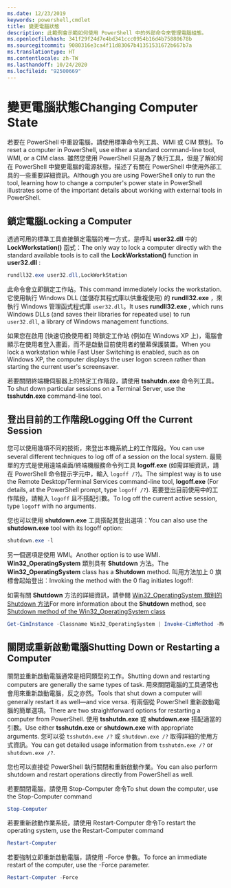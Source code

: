 ```yaml
---
ms.date: 12/23/2019
keywords: powershell,cmdlet
title: 變更電腦狀態
description: 此範例會示範如何使用 PowerShell 中的外部命令來管理電腦組態。
ms.openlocfilehash: 341f29f24d7e4bd341ccc0954b16d4b75880678b
ms.sourcegitcommit: 9080316e3ca4f11d83067b41351531672b667b7a
ms.translationtype: HT
ms.contentlocale: zh-TW
ms.lasthandoff: 10/24/2020
ms.locfileid: "92500669"
---
```

# <a name="changing-computer-state"></a><span data-ttu-id="a0724-104">變更電腦狀態</span><span class="sxs-lookup"><span data-stu-id="a0724-104">Changing Computer State</span></span>

<span data-ttu-id="a0724-105">若要在 PowerShell 中重設電腦，請使用標準命令列工具、WMI 或 CIM 類別。</span><span class="sxs-lookup"><span data-stu-id="a0724-105">To reset a computer in PowerShell, use either a standard command-line tool, WMI, or a CIM class.</span></span>
<span data-ttu-id="a0724-106">雖然您使用 PowerShell 只是為了執行工具，但是了解如何在 PowerShell 中變更電腦的電源狀態，描述了有關在 PowerShell 中使用外部工具的一些重要詳細資訊。</span><span class="sxs-lookup"><span data-stu-id="a0724-106">Although you are using PowerShell only to run the tool, learning how to change a computer's power state in PowerShell illustrates some of the important details about working with external tools in PowerShell.</span></span>

## <a name="locking-a-computer"></a><span data-ttu-id="a0724-107">鎖定電腦</span><span class="sxs-lookup"><span data-stu-id="a0724-107">Locking a Computer</span></span>

<span data-ttu-id="a0724-108">透過可用的標準工具直接鎖定電腦的唯一方式，是呼叫 **user32.dll** 中的 **LockWorkstation()** 函式：</span><span class="sxs-lookup"><span data-stu-id="a0724-108">The only way to lock a computer directly with the standard available tools is to call the **LockWorkstation()** function in **user32.dll** :</span></span>

```powershell
rundll32.exe user32.dll,LockWorkStation
```

<span data-ttu-id="a0724-109">此命令會立即鎖定工作站。</span><span class="sxs-lookup"><span data-stu-id="a0724-109">This command immediately locks the workstation.</span></span> <span data-ttu-id="a0724-110">它使用執行 Windows DLL (並儲存其程式庫以供重複使用) 的 **rundll32.exe** ，來執行 Windows 管理函式程式庫 `user32.dll`。</span><span class="sxs-lookup"><span data-stu-id="a0724-110">It uses **rundll32.exe** , which runs Windows DLLs (and saves their libraries for repeated use) to run `user32.dll`, a library of Windows management functions.</span></span>

<span data-ttu-id="a0724-111">如果您在啟用 [快速切換使用者] 時鎖定工作站 (例如在 Windows XP 上)，電腦會顯示在使用者登入畫面，而不是啟動目前使用者的螢幕保護裝置。</span><span class="sxs-lookup"><span data-stu-id="a0724-111">When you lock a workstation while Fast User Switching is enabled, such as on Windows XP, the computer displays the user logon screen rather than starting the current user's screensaver.</span></span>

<span data-ttu-id="a0724-112">若要關閉終端機伺服器上的特定工作階段，請使用 **tsshutdn.exe** 命令列工具。</span><span class="sxs-lookup"><span data-stu-id="a0724-112">To shut down particular sessions on a Terminal Server, use the **tsshutdn.exe** command-line tool.</span></span>

## <a name="logging-off-the-current-session"></a><span data-ttu-id="a0724-113">登出目前的工作階段</span><span class="sxs-lookup"><span data-stu-id="a0724-113">Logging Off the Current Session</span></span>

<span data-ttu-id="a0724-114">您可以使用幾項不同的技術，來登出本機系統上的工作階段。</span><span class="sxs-lookup"><span data-stu-id="a0724-114">You can use several different techniques to log off of a session on the local system.</span></span> <span data-ttu-id="a0724-115">最簡單的方式是使用遠端桌面/終端機服務命令列工具 **logoff.exe** (如需詳細資訊，請在 PowerShell 命令提示字元中，輸入 `logoff /?`)。</span><span class="sxs-lookup"><span data-stu-id="a0724-115">The simplest way is to use the Remote Desktop/Terminal Services command-line tool, **logoff.exe** (For details, at the PowerShell prompt, type `logoff /?`).</span></span> <span data-ttu-id="a0724-116">若要登出目前使用中的工作階段，請輸入 `logoff` 且不搭配引數。</span><span class="sxs-lookup"><span data-stu-id="a0724-116">To log off the current active session, type `logoff` with no arguments.</span></span>

<span data-ttu-id="a0724-117">您也可以使用 **shutdown.exe** 工具搭配其登出選項︰</span><span class="sxs-lookup"><span data-stu-id="a0724-117">You can also use the **shutdown.exe** tool with its logoff option:</span></span>

```powershell
shutdown.exe -l
```

<span data-ttu-id="a0724-118">另一個選項是使用 WMI。</span><span class="sxs-lookup"><span data-stu-id="a0724-118">Another option is to use WMI.</span></span> <span data-ttu-id="a0724-119">**Win32_OperatingSystem** 類別具有 **Shutdown** 方法。</span><span class="sxs-lookup"><span data-stu-id="a0724-119">The **Win32_OperatingSystem** class has a **Shutdown** method.</span></span>
<span data-ttu-id="a0724-120">叫用方法加上 0 旗標會起始登出︰</span><span class="sxs-lookup"><span data-stu-id="a0724-120">Invoking the method with the 0 flag initiates logoff:</span></span>

<span data-ttu-id="a0724-121">如需有關 **Shutdown** 方法的詳細資訊，請參閱 [Win32_OperatingSystem 類別的 Shutdown 方法](/windows/win32/cimwin32prov/shutdown-method-in-class-win32-operatingsystem)</span><span class="sxs-lookup"><span data-stu-id="a0724-121">For more information about the **Shutdown** method, see [Shutdown method of the Win32_OperatingSystem class](/windows/win32/cimwin32prov/shutdown-method-in-class-win32-operatingsystem)</span></span>

```powershell
Get-CimInstance -Classname Win32_OperatingSystem | Invoke-CimMethod -MethodName Shutdown
```

## <a name="shutting-down-or-restarting-a-computer"></a><span data-ttu-id="a0724-122">關閉或重新啟動電腦</span><span class="sxs-lookup"><span data-stu-id="a0724-122">Shutting Down or Restarting a Computer</span></span>

<span data-ttu-id="a0724-123">關閉並重新啟動電腦通常是相同類型的工作。</span><span class="sxs-lookup"><span data-stu-id="a0724-123">Shutting down and restarting computers are generally the same types of task.</span></span> <span data-ttu-id="a0724-124">用來關閉電腦的工具通常也會用來重新啟動電腦，反之亦然。</span><span class="sxs-lookup"><span data-stu-id="a0724-124">Tools that shut down a computer will generally restart it as well—and vice versa.</span></span> <span data-ttu-id="a0724-125">有兩個從 PowerShell 重新啟動電腦的簡單選項。</span><span class="sxs-lookup"><span data-stu-id="a0724-125">There are two straightforward options for restarting a computer from PowerShell.</span></span> <span data-ttu-id="a0724-126">使用 **tsshutdn.exe** 或 **shutdown.exe** 搭配適當的引數。</span><span class="sxs-lookup"><span data-stu-id="a0724-126">Use either **tsshutdn.exe** or **shutdown.exe** with appropriate arguments.</span></span> <span data-ttu-id="a0724-127">您可以從 `tsshutdn.exe /?` 或 `shutdown.exe /?` 取得詳細的使用方式資訊。</span><span class="sxs-lookup"><span data-stu-id="a0724-127">You can get detailed usage information from `tsshutdn.exe /?` or `shutdown.exe /?`.</span></span>

<span data-ttu-id="a0724-128">您也可以直接從 PowerShell 執行關閉和重新啟動作業。</span><span class="sxs-lookup"><span data-stu-id="a0724-128">You can also perform shutdown and restart operations directly from PowerShell as well.</span></span>

<span data-ttu-id="a0724-129">若要關閉電腦，請使用 Stop-Computer 命令</span><span class="sxs-lookup"><span data-stu-id="a0724-129">To shut down the computer, use the Stop-Computer command</span></span>

```powershell
Stop-Computer
```

<span data-ttu-id="a0724-130">若要重新啟動作業系統，請使用 Restart-Computer 命令</span><span class="sxs-lookup"><span data-stu-id="a0724-130">To restart the operating system, use the Restart-Computer command</span></span>

```powershell
Restart-Computer
```

<span data-ttu-id="a0724-131">若要強制立即重新啟動電腦，請使用 -Force 參數。</span><span class="sxs-lookup"><span data-stu-id="a0724-131">To force an immediate restart of the computer, use the -Force parameter.</span></span>

```powershell
Restart-Computer -Force
```
